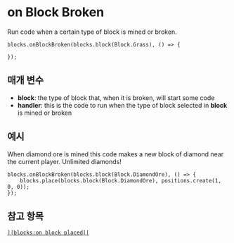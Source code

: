 # on Block Broken

Run code when a certain type of block is mined or broken.

```sig
blocks.onBlockBroken(blocks.block(Block.Grass), () => {

});
```

## 매개 변수

* **block**: the type of block that, when it is broken, will start some code
* **handler**: this is the code to run when the type of block selected in **block** is mined or broken

## 예시

When diamond ore is mined this code makes a new block of diamond near the current player. Unlimited diamonds!

```blocks
blocks.onBlockBroken(blocks.block(Block.DiamondOre), () => {
    blocks.place(blocks.block(Block.DiamondOre), positions.create(1, 0, 0));
});
```

## 참고 항목

[`||blocks:on block placed||`](/reference/blocks/on-block-placed)